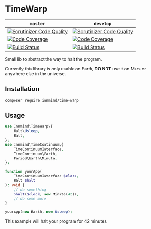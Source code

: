 # TimeWarp

| `master` | `develop` |
|----------|-----------|
| [![Scrutinizer Code Quality](https://scrutinizer-ci.com/g/Innmind/TimeWarp/badges/quality-score.png?b=master)](https://scrutinizer-ci.com/g/Innmind/TimeWarp/?branch=master) | [![Scrutinizer Code Quality](https://scrutinizer-ci.com/g/Innmind/TimeWarp/badges/quality-score.png?b=develop)](https://scrutinizer-ci.com/g/Innmind/TimeWarp/?branch=develop) |
| [![Code Coverage](https://scrutinizer-ci.com/g/Innmind/TimeWarp/badges/coverage.png?b=master)](https://scrutinizer-ci.com/g/Innmind/TimeWarp/?branch=master) | [![Code Coverage](https://scrutinizer-ci.com/g/Innmind/TimeWarp/badges/coverage.png?b=develop)](https://scrutinizer-ci.com/g/Innmind/TimeWarp/?branch=develop) |
| [![Build Status](https://scrutinizer-ci.com/g/Innmind/TimeWarp/badges/build.png?b=master)](https://scrutinizer-ci.com/g/Innmind/TimeWarp/build-status/master) | [![Build Status](https://scrutinizer-ci.com/g/Innmind/TimeWarp/badges/build.png?b=develop)](https://scrutinizer-ci.com/g/Innmind/TimeWarp/build-status/develop) |

Small lib to abstract the way to halt the program.

Currently this library is only usable on Earth, **DO NOT** use it on Mars or anywhere else in the universe.

## Installation

```sh
composer require innmind/time-warp
```

## Usage

```php
use Innmind\TimeWarp\{
    Halt\Usleep,
    Halt,
};
use Innmind\TimeContinuum\{
    TimeContinuumInterface,
    TimeContinuum\Earth,
    Period\Earth\Minute,
};

function yourApp(
    TimeContinuumInterface $clock,
    Halt $halt
): void {
    // do something
    $halt($clock, new Minute(42));
    // do some more
}

yourApp(new Earth, new Usleep);
```

This example will halt your program for 42 minutes.
